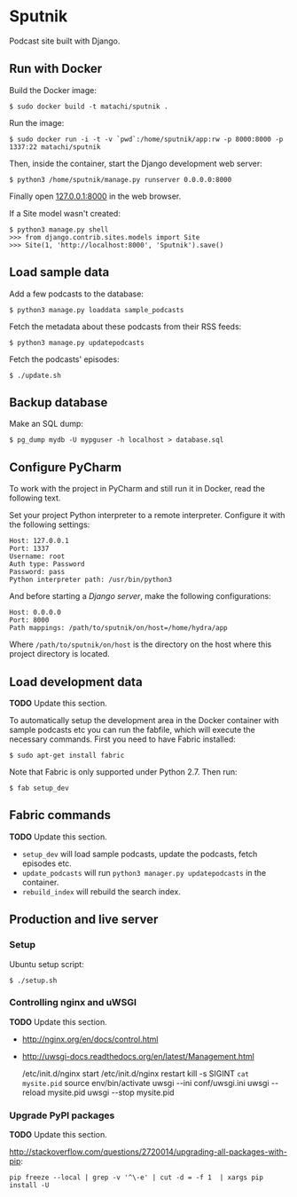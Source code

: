 # Sputnik

Podcast site built with Django.

## Run with Docker

Build the Docker image:

    $ sudo docker build -t matachi/sputnik .

Run the image:

    $ sudo docker run -i -t -v `pwd`:/home/sputnik/app:rw -p 8000:8000 -p 1337:22 matachi/sputnik

Then, inside the container, start the Django development web server:

    $ python3 /home/sputnik/manage.py runserver 0.0.0.0:8000

Finally open [127.0.0.1:8000](http://127.0.0.1:8000) in the web browser.

If a Site model wasn't created:

    $ python3 manage.py shell
    >>> from django.contrib.sites.models import Site
    >>> Site(1, 'http://localhost:8000', 'Sputnik').save()

## Load sample data

Add a few podcasts to the database:

    $ python3 manage.py loaddata sample_podcasts

Fetch the metadata about these podcasts from their RSS feeds:

    $ python3 manage.py updatepodcasts

Fetch the podcasts' episodes:

    $ ./update.sh

## Backup database

Make an SQL dump:

    $ pg_dump mydb -U mypguser -h localhost > database.sql

## Configure PyCharm

To work with the project in PyCharm and still run it in Docker, read the
following text.

Set your project Python interpreter to a remote interpreter. Configure it with
the following settings:

    Host: 127.0.0.1
    Port: 1337
    Username: root
    Auth type: Password
    Password: pass
    Python interpreter path: /usr/bin/python3

And before starting a *Django server*, make the following configurations:

    Host: 0.0.0.0
    Port: 8000
    Path mappings: /path/to/sputnik/on/host=/home/hydra/app

Where `/path/to/sputnik/on/host` is the directory on the host where this
project directory is located.

## Load development data

**TODO** Update this section.

To automatically setup the development area in the Docker container with sample
podcasts etc you can run the fabfile, which will execute the necessary
commands. First you need to have Fabric installed:

    $ sudo apt-get install fabric

Note that Fabric is only supported under Python 2.7. Then run:

    $ fab setup_dev

## Fabric commands

**TODO** Update this section.

* `setup_dev` will load sample podcasts, update the podcasts, fetch episodes
  etc.
* `update_podcasts` will run `python3 manager.py updatepodcasts` in the
  container.
* `rebuild_index` will rebuild the search index.

## Production and live server

### Setup

Ubuntu setup script:

    $ ./setup.sh

### Controlling nginx and uWSGI

**TODO** Update this section.

* <http://nginx.org/en/docs/control.html>
* <http://uwsgi-docs.readthedocs.org/en/latest/Management.html>

    /etc/init.d/nginx start
    /etc/init.d/nginx restart
    kill -s SIGINT `cat mysite.pid`
    source env/bin/activate
    uwsgi --ini conf/uwsgi.ini
    uwsgi --reload mysite.pid
    uwsgi --stop mysite.pid

### Upgrade PyPI packages

**TODO** Update this section.

<http://stackoverflow.com/questions/2720014/upgrading-all-packages-with-pip>:

    pip freeze --local | grep -v '^\-e' | cut -d = -f 1  | xargs pip install -U
